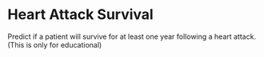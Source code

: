 # Heart Attack Survival
Predict if a patient will survive for at least one year following a heart attack. (This is only for educational)
